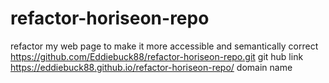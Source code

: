 # refactor-horiseon-repo    
refactor my web page to make it more accessible and semantically correct
https://github.com/Eddiebuck88/refactor-horiseon-repo.git git hub link
https://eddiebuck88.github.io/refactor-horiseon-repo/ domain name